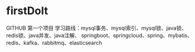 # firstDoIt
GITHUB 第一个项目
学习路线：mysql事务、mysql索引、mysql锁、java锁、redis锁、java并发、java注解、
        springboot、springcloud、spring、mybatis、redis、kafka、rabbitmq、elasticsearch